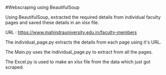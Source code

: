 #Webscraping using BeautifulSoup

Using BeautifulSoup, extracted the required details from individual faculty pages and saved these details in an xlsx file.

URL : https://www.mahindrauniversity.edu.in/faculty-members

The individual_page.py extracts the details from each page using it's URL.

The Main.py uses the individual_page.py to extract from all the pages.

The Excel.py is used to make an xlsx file from the data which just got scraped.	
